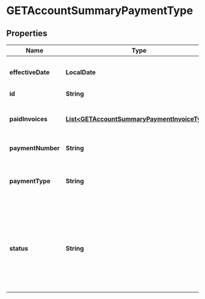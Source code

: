 

# GETAccountSummaryPaymentType


## Properties

| Name | Type | Description | Notes |
|------------ | ------------- | ------------- | -------------|
|**effectiveDate** | **LocalDate** | Effective date as &#x60;yyyy-mm-dd&#x60;.  |  [optional] |
|**id** | **String** | Payment ID.  |  [optional] |
|**paidInvoices** | [**List&lt;GETAccountSummaryPaymentInvoiceType&gt;**](GETAccountSummaryPaymentInvoiceType.md) | Container for paid invoices for this subscription.  |  [optional] |
|**paymentNumber** | **String** | Payment number.  |  [optional] |
|**paymentType** | **String** | Payment type; possible values are: &#x60;External&#x60;, &#x60;Electronic&#x60;.  |  [optional] |
|**status** | **String** | Payment status. Possible values are: &#x60;Draft&#x60;, &#x60;Processing&#x60;, &#x60;Processed&#x60;, &#x60;Error&#x60;, &#x60;Voided&#x60;, &#x60;Canceled&#x60;, &#x60;Posted&#x60;.  |  [optional] |



